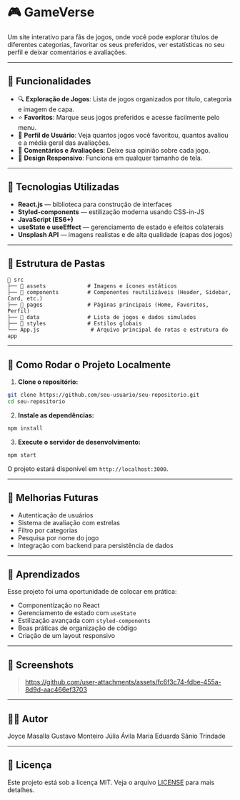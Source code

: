 
# 🎮 GameVerse

Um site interativo para fãs de jogos, onde você pode explorar títulos de diferentes categorias, favoritar os seus preferidos, ver estatísticas no seu perfil e deixar comentários e avaliações.

---

## 📌 Funcionalidades

- 🔍 **Exploração de Jogos**: Lista de jogos organizados por título, categoria e imagem de capa.
- ⭐ **Favoritos**: Marque seus jogos preferidos e acesse facilmente pelo menu.
- 👤 **Perfil de Usuário**: Veja quantos jogos você favoritou, quantos avaliou e a média geral das avaliações.
- 📝 **Comentários e Avaliações**: Deixe sua opinião sobre cada jogo.
- 📱 **Design Responsivo**: Funciona em qualquer tamanho de tela.

---

## 🧪 Tecnologias Utilizadas

- **React.js** — biblioteca para construção de interfaces
- **Styled-components** — estilização moderna usando CSS-in-JS
- **JavaScript (ES6+)**
- **useState e useEffect** — gerenciamento de estado e efeitos colaterais
- **Unsplash API** — imagens realistas e de alta qualidade (capas dos jogos)

---

## 📂 Estrutura de Pastas

```
📁 src
├── 📁 assets             # Imagens e ícones estáticos
├── 📁 components         # Componentes reutilizáveis (Header, Sidebar, Card, etc.)
├── 📁 pages              # Páginas principais (Home, Favoritos, Perfil)
├── 📁 data               # Lista de jogos e dados simulados
├── 📁 styles             # Estilos globais
└── App.js                # Arquivo principal de rotas e estrutura do app
```

---

## 🚀 Como Rodar o Projeto Localmente

1. **Clone o repositório:**

```bash
git clone https://github.com/seu-usuario/seu-repositorio.git
cd seu-repositorio
```

2. **Instale as dependências:**

```bash
npm install
```

3. **Execute o servidor de desenvolvimento:**

```bash
npm start
```

O projeto estará disponível em `http://localhost:3000`.

---

## 📌 Melhorias Futuras

- Autenticação de usuários
- Sistema de avaliação com estrelas
- Filtro por categorias
- Pesquisa por nome do jogo
- Integração com backend para persistência de dados

---

## 🧠 Aprendizados

Esse projeto foi uma oportunidade de colocar em prática:
- Componentização no React
- Gerenciamento de estado com `useState`
- Estilização avançada com `styled-components`
- Boas práticas de organização de código
- Criação de um layout responsivo

---

## 📸 Screenshots

>https://github.com/user-attachments/assets/fc6f3c74-fdbe-455a-8d9d-aac466ef3703


---

## 🧑‍💻 Autor

Joyce Masalla
Gustavo Monteiro
Júlia Ávila
Maria Eduarda
Sânio Trindade

---

## 📄 Licença

Este projeto está sob a licença MIT. Veja o arquivo [LICENSE](LICENSE) para mais detalhes.
